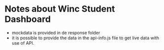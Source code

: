 # Notes about Winc Student Dashboard

- mockdata is provided in de response folder
- it is possible to provide the data in the api-info.js file to get live data with use of API.

